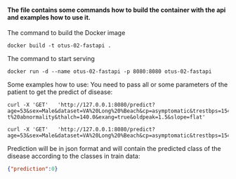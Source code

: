#### The file contains some commands how to build the container with the api and examples how to use it.

The command to build the Docker image
```console
docker build -t otus-02-fastapi .
```
The command to start serving
```console
docker run -d --name otus-02-fastapi -p 8080:8080 otus-02-fastapi
```

Some examples how to use:
You need to pass all or some parameters of the patient to get the predict of disease:
```console
curl -X 'GET'   'http://127.0.0.1:8080/predict?age=53&sex=Male&dataset=VA%20Long%20%Beach&cp=asymptomatic&trestbps=154.0&restecg=st-t%20abnormality&thalch=140.0&exang=true&oldpeak=1.5&slope=flat'
```
```console
curl -X 'GET'   'http://127.0.0.1:8080/predict?age=53&sex=Male&dataset=VA%20Long%20%Beach&cp=asymptomatic&trestbps=154.0&chol=230&fbs=false&restecg=normal&thalch=150&exang=false&oldpeak=0.1&slope=downsloping'
```
Prediction will be in json format and will contain the predicted class of the disease according to the classes in train data:
```json
{"prediction":0}
```






